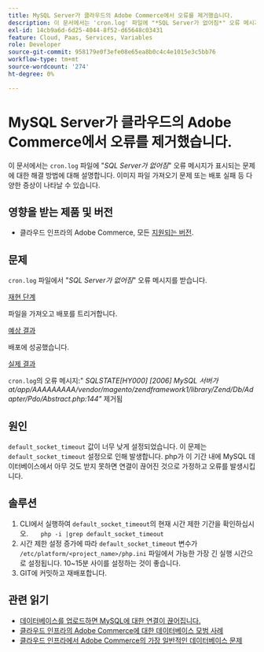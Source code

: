 ```yaml
---
title: MySQL Server가 클라우드의 Adobe Commerce​에서 오류를 제거했습니다.
description: 이 문서에서는 'cron.log' 파일에 "*SQL Server가 없어짐*" 오류 메시지가 표시되는 문제에 대한 해결 방법에 대해 설명합니다. 이미지 파일 가져오기 문제 또는 배포 실패 등 다양한 증상이 나타날 수 있습니다.
exl-id: 14cb9a6d-6d25-4044-8f52-d65648c03431
feature: Cloud, Paas, Services, Variables
role: Developer
source-git-commit: 958179e0f3efe08e65ea8b0c4c4e1015e3c5bb76
workflow-type: tm+mt
source-wordcount: '274'
ht-degree: 0%

---
```


# MySQL Server가 클라우드의 Adobe Commerce&#x200B;에서 오류를 제거했습니다.

이 문서에서는 `cron.log` 파일에 &quot;*SQL Server가 없어짐*&quot; 오류 메시지가 표시되는 문제에 대한 해결 방법에 대해 설명합니다. 이미지 파일 가져오기 문제 또는 배포 실패 등 다양한 증상이 나타날 수 있습니다.

## 영향을 받는 제품 및 버전

* 클라우드 인프라의 Adobe Commerce, 모든 [지원되는 버전](https://magento.com/sites/default/files/magento-software-lifecycle-policy.pdf).

## 문제

`cron.log` 파일에서 &quot;*SQL Server가 없어짐*&quot; 오류 메시지를 받습니다.

<u>재현 단계</u>

파일을 가져오고 배포를 트리거합니다.

<u>예상 결과</u>

배포에 성공했습니다.

<u>실제 결과</u>

`cron.log`의 오류 메시지:&quot; *SQLSTATE\[HY000\] \[2006\] MySQL 서버가 at/app/AAAAAAAAA/vendor/magento/zendframework1/library/Zend/Db/Adapter/Pdo/Abstract.php:144&quot;* 제거됨

## 원인

`default_socket_timeout` 값이 너무 낮게 설정되었습니다. 이 문제는 `default_socket_timeout` 설정으로 인해 발생합니다. php가 이 기간 내에 MySQL 데이터베이스에서 아무 것도 받지 못하면 연결이 끊어진 것으로 가정하고 오류를 발생시킵니다.

## 솔루션

1. CLI에서 실행하여 `default_socket_timeout`의 현재 시간 제한 기간을 확인하십시오.    ```    php -i |grep default_socket_timeout    ```
1. 시간 제한 설정 증가에 따라 `default_socket_timeout` 변수가 `/etc/platform/<project_name>/php.ini` 파일에서 가능한 가장 긴 실행 시간으로 설정됩니다. 10~15분 사이를 설정하는 것이 좋습니다.
1. GIT에 커밋하고 재배포합니다.

## 관련 읽기

* [데이터베이스를 업로드하면 MySQL에 대한 연결이 끊어집니다.](/help/troubleshooting/database/database-upload-loses-connection-to-mysql.md)
* [클라우드 인프라의 Adobe Commerce에 대한 데이터베이스 모범 사례](https://experienceleague.adobe.com/docs/commerce-operations/implementation-playbook/best-practices/planning/database-on-cloud.html)
* [클라우드 인프라에서 Adobe Commerce의 가장 일반적인 데이터베이스 문제](https://experienceleague.adobe.com/docs/commerce-operations/implementation-playbook/best-practices/maintenance/resolve-database-performance-issues.html)
